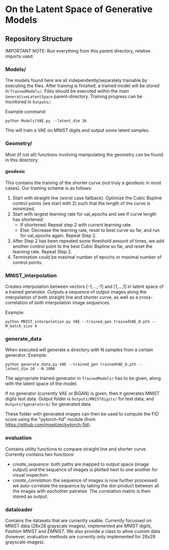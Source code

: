 # On the Latent Space of Generative Models



## Repository Structure

IMPORTANT NOTE: Run everything from this parent directory, relative imports used.



### Models/

The models found here are all independently/separately trainable by executing the files. After training is finished, a trained model will be stored in `TrainedModels/`. Files should be executed within the main `GenerativeLatentSpace` parent-directory. Training progress can be monitored in `Outputs/`.

Example command:
```
python Models/VAE.py --latent_dim 16
```
This will train a VAE on MNIST digits and output some latent samples.


### Geometry/

Most (if not all) functions involving manipulating the geometry can be found in this directory. 


#### geodesic

This contains the training of the shorter curve (not truly a geodesic in most cases). Our training scheme is as follows:

1. Start with straight line (worst case fallback). Optimize the Cubic Bspline control points (we start with 2) such that the length of the curve is minimized.
2. Start with largest learning rate for val_epochs and see if curve length has shortened:
    * If shortened: Repeat step 2 with current learning rate.
    * Else: Decrease the learning rate, reset to best curve so far, and run for val_epochs again. Repeat Step 2.
3. After Step 2 has been repeated some threshold amount of times, we add another control point to the best Cubic Bspline so far, and reset the learning rate. Repeat Step 2.
4. Termination could be maximal number of epochs or maximal number of control points.


### MNIST_interpolation

Creates interpolation between vectors [-1,...,-1] and [1,...,1] in latent space of a trained generator. Outputs a sequence of output images along the interpolation of both straight line and shorter curve, as well as a cross-correlation of both interpolation image sequences.

Example:
```
python MNIST_interpolation.py VAE --trained_gen trainedVAE_D.pth --M_batch_size 4
```



### generate_data

When executed will generate a directory with N samples from a certain generator:
Example:
```
python generate_data.py VAE --trained_gen trainedVAE_D.pth --latent_dim 16 --N 1000
```
The appropriate trained generator in `TrainedModels/` has to be given, along with the latent space of the model.

If no generator (currently VAE or BiGAN) is given, then it generates MNIST digits test data. Output folder is `Outputs/MNISTdigits/` for test data, and `Outputs/$generator$/` for generated data.

These folder with generated images can then be used to compute the FID score using the "pytorch-fid" module (from https://github.com/mseitzer/pytorch-fid).


### evaluation 

Contains utility functions to compare straight line and shorter curve. Currently contains two functions:

* *create_sequence*: both paths are mapped to output space (image output) and the sequence of images is plotted next to one another for visual inspection.
* *create_correlation*: the sequence of images is now further processed: we auto-correlate the sequence by taking the dot-product between all the images with eachother pairwise. The correlation matrix is then stored as output.


### dataloader

Contains the datasets that are currently usable. Currently focussed on MNIST data (28x28 grayscale images), implemented are _MNIST digits_, _Fashion MNIST_ and _EMNIST_. We also provide a class to allow custom data (however, evaluation methods are currently only implemented for 28x28 grayscale images).